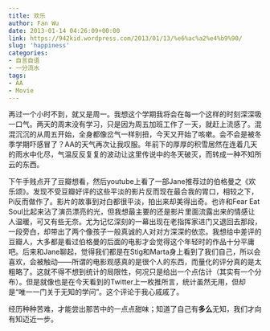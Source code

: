 ```yaml
---
title: 欢乐
author: Fan Wu
date: 2013-01-14 04:26:09+00:00
link: https://942kid.wordpress.com/2013/01/13/%e6%ac%a2%e4%b9%90/
slug: 'happiness'
categories:
- 自言自语
- 一分流水
tags:
- AA
- Movie
---
```


再过一个小时不到，就又是周一。我想这个学期我将会在每一个这样的时刻深深吸一口气。两天的周末没有学习，只是因为周五加班工作了一天，就赶上流感了。混混沉沉的从周五开始，全身都像岔气一样别扭，今天又开始了咳嗽。会不会是被冬季学期吓感冒了？AA的天气再次让我叹服。年前下的厚厚的积雪居然在连着几天的雨水中化尽，气温反反复复的波动让这里传说中的冬天破灭，而转成一种不知所云的东西。

下午手贱点开了豆瓣想看，然后youtube上看了一部Jane推荐过的伯格曼之《欢乐颂》。发现不受豆瓣好评的这些平淡的影片反而现在最合我的胃口，相较之下，Pi反而做作了。影片的故事到对白都很平淡，拍出来却美得出奇。也许和Fear Eat Soul比起来沾了演员漂亮的光，但我想最主要的还是影片里面流露出来的情感让人温暖，可又有些无奈。尤为记忆深刻的一幕出现在老指挥家进门又退回去那段，一段旁白，却带出了两个像孩子一般真诚的人对对方深深的依恋。我想给中差评的豆瓣人，大多都是看过伯格曼的后面的电影才会觉得这个年轻时的作品十分平庸吧。后来和Jane聊起，觉得我们都是在Stig和Marta身上看到了我们自己，所以会喜欢，会被触动——所谓的电影观感真的是很个人的东西，而量化的评分真的是太粗略了。这就不得不想到统计的局限性，何况只是给出一个点估计（其实有一个分布）。但是就像也是在今天看到的Twitter上一枚推所言，统计虽然无用，但却是“唯一一门关于无知的学问”。这个评论于我心戚戚了。

经历种种苦难，才能尝出那苦中的一点点甜味；知道了自己有**多么**无知，我们才向有知迈近一步。
